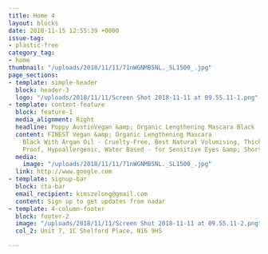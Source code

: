 ```yaml
---
title: Home 4
layout: blocks
date: 2018-11-15 12:55:39 +0000
issue-tag:
- plastic-free
category_tag:
- home
thumbnail: "/uploads/2018/11/11/71nWGNMB5NL._SL1500_.jpg"
page_sections:
- template: simple-header
  block: header-3
  logo: "/uploads/2018/11/11/Screen Shot 2018-11-11 at 09.55.11-1.png"
- template: content-feature
  block: feature-1
  media_alignment: Right
  headline: Poppy AustinVegan &amp; Organic Lengthening Mascara Black 
  content: FINEST Vegan &amp; Organic Lengthening Mascara
    Black With Argan Oil - Cruelty-Free, Best Natural Volumising, Thickening, Smudge
    Proof, Hypoallergenic, Water Based - for Sensitive Eyes &amp; Short Lashes
  media:
    image: "/uploads/2018/11/11/71nWGNMB5NL._SL1500_.jpg"
  link: http://www.google.com
- template: signup-bar
  block: cta-bar
  email_recipient: kimszelong@gmail.com
  content: Sign up to get updates from nadar
- template: 4-column-footer
  block: footer-2
  image: "/uploads/2018/11/11/Screen Shot 2018-11-11 at 09.55.11-2.png"
  col_2: Unit 7, 1C Shelford Place, N16 9HS

---
```


